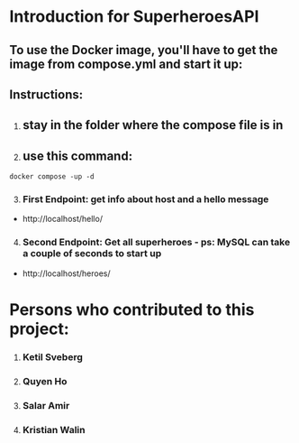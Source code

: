# Introduction for SuperheroesAPI

## **To use the Docker image, you'll have to get the image from compose.yml and start it up:**

## Instructions:
1. ## stay in the folder where the compose file is in

2. ## use this command:
```
docker compose -up -d
```

3. ### First Endpoint: get info about host and a hello message
- http://localhost/hello/

4. ### Second Endpoint: Get all superheroes - ps: MySQL can take a couple of seconds to start up
- http://localhost/heroes/


# Persons who contributed to this project:

1. ### Ketil Sveberg

2. ### Quyen Ho

3. ### Salar Amir

4. ### Kristian Walin